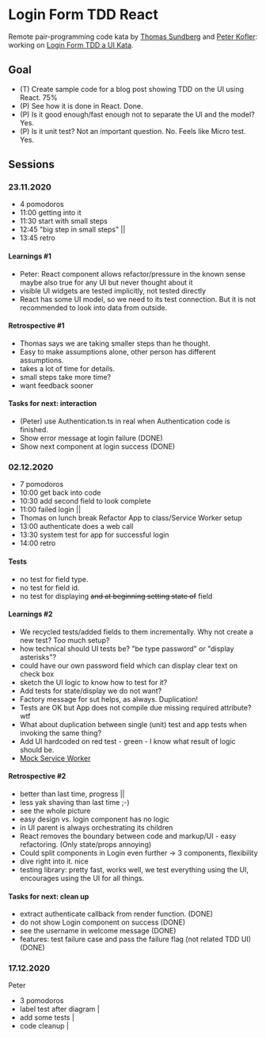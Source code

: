# Login Form TDD React

Remote pair-programming code kata by [Thomas Sundberg](https://www.thinkcode.se/)
and [Peter Kofler](https://www.code-cop.org/): working on
[Login Form TDD a UI Kata](https://blog.code-cop.org/2020/01/login-form-tdd-ui-kata.html).

## Goal

- (T) Create sample code for a blog post showing TDD on the UI using React. 75%
- (P) See how it is done in React. Done.
- (P) Is it good enough/fast enough not to separate the UI and the model? Yes.
- (P) Is it unit test? Not an important question. No. Feels like Micro test. Yes.

## Sessions

### 23.11.2020

- 4 pomodoros
- 11:00 getting into it
- 11:30 start with small steps
- 12:45 "big step in small steps" ||
- 13:45 retro

#### Learnings #1

- Peter: React component allows refactor/pressure in the known sense
  maybe also true for any UI but never thought about it
- visible UI widgets are tested implicitly, not tested directly
- React has some UI model, so we need to its test connection.
  But it is not recommended to look into data from outside.

#### Retrospective #1

- Thomas says we are taking smaller steps than he thought.
- Easy to make assumptions alone, other person has different assumptions.
- takes a lot of time for details.
- small steps take more time?
- want feedback sooner

#### Tasks for next: interaction

- (Peter) use Authentication.ts in real when Authentication code is finished.
- Show error message at login failure (DONE)
- Show next component at login success (DONE)

### 02.12.2020

- 7 pomodoros
- 10:00 get back into code
- 10:30 add second field to look complete
- 11:00 failed login ||
- Thomas on lunch break Refactor App to class/Service Worker setup
- 13:00 authenticate does a web call
- 13:30 system test for app for successful login
- 14:00 retro

#### Tests

- no test for field type.
- no test for field id.
- no test for displaying ~~and at beginning setting state of~~ field

#### Learnings #2

- We recycled tests/added fields to them incrementally.
  Why not create a new test? Too much setup?
- how technical should UI tests be? "be type password" or "display asterisks"?
- could have our own password field which can display clear text on check box
- sketch the UI logic to know how to test for it?
- Add tests for state/display we do not want?
- Factory message for sut helps, as always. Duplication!
- Tests are OK but App does not compile due missing required attribute? wtf
- What about duplication between single (unit) test and app tests when invoking the same thing?
- Add UI hardcoded on red test - green - I know what result of logic should be.
- [Mock Service Worker](https://mswjs.io/)

#### Retrospective #2

- better than last time, progress ||
- less yak shaving than last time ;-)
- see the whole picture
- easy design vs. login component has no logic
- in UI parent is always orchestrating its children
- React removes the boundary between code and markup/UI - easy refactoring.
  (Only state/props annoying)
- Could split components in Login even further -> 3 components, flexibility
- dive right into it. nice
- testing library: pretty fast, works well, we test everything using the UI,
  encourages using the UI for all things.

#### Tasks for next: clean up

- extract authenticate callback from render function. (DONE)
- do not show Login component on success (DONE)
- see the username in welcome message (DONE)
- features: test failure case and pass the failure flag (not related TDD UI) (DONE)

### 17.12.2020

Peter

- 3 pomodoros
- label test after diagram |
- add some tests |
- code cleanup |
